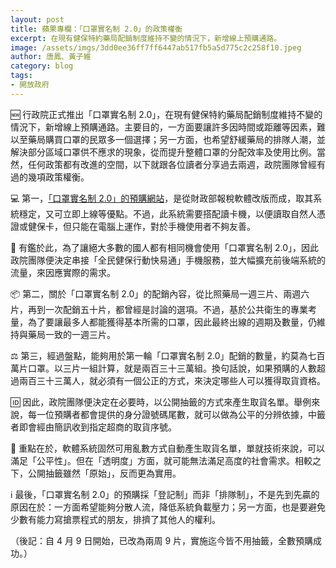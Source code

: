 ```yaml
---
layout: post
title: 蘋果專欄：「口罩實名制 2.0」的政策權衡
excerpt: 在現有健保特約藥局配銷制度維持不變的情況下，新增線上預購通路。
image: /assets/imgs/3dd0ee36ff7ff6447ab517fb5a5d775c2c258f10.jpeg
author: 唐鳳、黃子維
category: blog
tags:
- 開放政府
---
```


🆕 行政院正式推出「口罩實名制 2.0」，在現有健保特約藥局配銷制度維持不變的情況下，新增線上預購通路。主要目的，一方面要讓許多因時間或距離等因素，難以至藥局購買口罩的民眾多一個選擇；另一方面，也希望舒緩藥局的排隊人潮，並解決部分區域口罩供不應求的現象，從而提升整體口罩的分配效率及使用比例。當然，任何政策都有改進的空間，以下就跟各位讀者分享過去兩週，政院團隊曾經有過的幾項政策權衡。

💻 第一，[「口罩實名制 2.0」的預購網站](https://emask.taiwan.gov.tw/)，是從財政部報稅軟體改版而成，取其系統穩定，又可立即上線等優點。不過，此系統需要搭配讀卡機，以便讀取自然人憑證或健保卡，但只能在電腦上運作，對於手機使用者不夠友善。

📶 有鑑於此，為了讓絕大多數的國人都有相同機會使用「口罩實名制 2.0」，因此政院團隊便決定串接「全民健保行動快易通」手機服務，並大幅擴充前後端系統的流量，來因應實際的需求。

📦 第二，關於「口罩實名制 2.0」的配銷內容，從比照藥局一週三片、兩週六片，再到一次配銷五十片，都曾經是討論的選項。不過，基於公共衛生的專業考量，為了要讓最多人都能獲得基本所需的口罩，因此最終出線的週期及數量，仍維持與藥局一致的一週三片。

⚖️ 第三，經過盤點，能夠用於第一輪「口罩實名制 2.0」配銷的數量，約莫為七百萬片口罩。以三片一組計算，就是兩百三十三萬組。換句話說，如果預購的人數超過兩百三十三萬人，就必須有一個公正的方式，來決定哪些人可以獲得取貨資格。

🆔 因此，政院團隊便決定在必要時，以公開抽籤的方式來產生取貨名單。舉例來說，每一位預購者都會提供的身分證號碼尾數，就可以做為公平的分辨依據，中籤者即會經由簡訊收到指定超商的取貨序號。

🎲 重點在於，軟體系統固然可用亂數方式自動產生取貨名單，單就技術來說，可以滿足「公平性」。但在「透明度」方面，就可能無法滿足高度的社會需求。相較之下，公開抽籤雖然「原始」，反而更為實用。

ℹ️ 最後，「口罩實名制 2.0」的預購採「登記制」而非「排隊制」，不是先到先贏的原因在於：一方面希望能夠分散人流，降低系統負載壓力；另一方面，也是要避免少數有能力寫搶票程式的朋友，排擠了其他人的權利。

（後記：自 4 月 9 日開始，已改為兩周 9 片，實施迄今皆不用抽籤，全數預購成功。）
